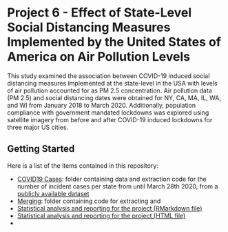 # Project 6 - Effect of State-Level Social Distancing Measures Implemented by the United States of America on Air Pollution Levels

This study examined the association between COVID-19 induced social distancing measures implemented at the state-level in the USA with levels of air pollution accounted for as PM 2.5 concentration. Air pollution data (PM 2.5) and social distancing dates were obtained for NY, CA, MA, IL, WA, and WI from January 2018 to March 2020. Additionally, population compliance with government mandated lockdowns was explored using satellite imagery from before and after COVID-19 induced lockdowns for three major US cities.

## Getting Started

Here is a list of the items contained in this repository:

- [COVID19 Cases](https://github.com/COVID19-DVRN/Project-6---Effects-of-social-distancing-and-isolation-on-pollution/tree/master/COVID19%20Cases): folder containing data and extraction code for the number of incident cases per state from until March 28th 2020, from a [publicly available dataset](https://github.com/nytimes/covid-19-data)
- [Merging](https://github.com/COVID19-DVRN/Project-6---Effects-of-social-distancing-and-isolation-on-pollution/tree/master/Merging): folder containing code for extracting and
- [Statistical analysis and reporting for the project (RMarkdown file)](https://github.com/COVID19-DVRN/Project-6---Effects-of-social-distancing-and-isolation-on-pollution/blob/master/Statistical%20Analysis%20and%20Reporting.rmd)
- [Statistical analysis and reporting for the project (HTML file)](https://github.com/COVID19-DVRN/Project-6---Effects-of-social-distancing-and-isolation-on-pollution/blob/master/Statistical%20Analysis%20and%20Reporting.html)
- 
